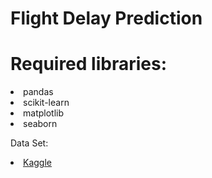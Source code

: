 # Flight Delay Prediction

# Required libraries:
<li>pandas</li>
<li>scikit-learn</li>
<li>matplotlib</li>
<li>seaborn</li>


Data Set: 
<li><a href="https://www.kaggle.com/datasets/ioanagheorghiu/historical-flight-and-weather-data/data">Kaggle</a></li>





